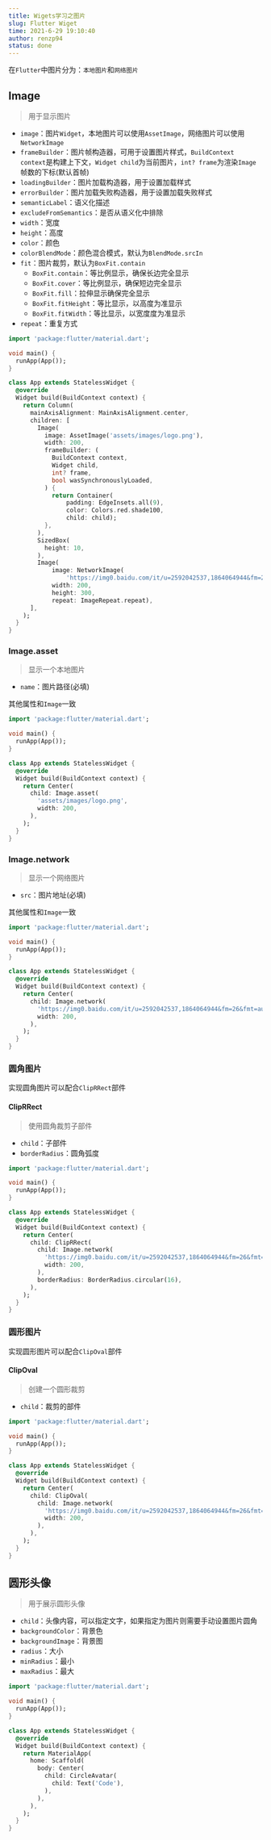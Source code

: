 ```yaml
---
title: Wigets学习之图片
slug: Flutter Wiget
time: 2021-6-29 19:10:40
author: renzp94
status: done
---
```


在`Flutter`中图片分为：`本地图片`和`网络图片`

## Image

> 用于显示图片

- `image`：图片`Widget`，本地图片可以使用`AssetImage`，网络图片可以使用`NetworkImage`
- `frameBuilder`：图片帧构造器，可用于设置图片样式，`BuildContext context`是构建上下文，`Widget child`为当前图片，`int? frame`为渲染`Image`帧数的下标(默认首帧)
- `loadingBuilder`：图片加载构造器，用于设置加载样式
- `errorBuilder`：图片加载失败构造器，用于设置加载失败样式
- `semanticLabel`：语义化描述
- `excludeFromSemantics`：是否从语义化中排除
- `width`：宽度
- `height`：高度
- `color`：颜色
- `colorBlendMode`：颜色混合模式，默认为`BlendMode.srcIn`
- `fit`：图片裁剪，默认为`BoxFit.contain`
  - `BoxFit.contain`：等比例显示，确保长边完全显示
  - `BoxFit.cover`：等比例显示，确保短边完全显示
  - `BoxFit.fill`：拉伸显示确保完全显示
  - `BoxFit.fitHeight`：等比显示，以高度为准显示
  - `BoxFit.fitWidth`：等比显示，以宽度度为准显示
- `repeat`：重复方式

```dart
import 'package:flutter/material.dart';

void main() {
  runApp(App());
}

class App extends StatelessWidget {
  @override
  Widget build(BuildContext context) {
    return Column(
      mainAxisAlignment: MainAxisAlignment.center,
      children: [
        Image(
          image: AssetImage('assets/images/logo.png'),
          width: 200,
          frameBuilder: (
            BuildContext context,
            Widget child,
            int? frame,
            bool wasSynchronouslyLoaded,
          ) {
            return Container(
                padding: EdgeInsets.all(9),
                color: Colors.red.shade100,
                child: child);
          },
        ),
        SizedBox(
          height: 10,
        ),
        Image(
            image: NetworkImage(
                'https://img0.baidu.com/it/u=2592042537,1864064944&fm=26&fmt=auto&gp=0.jpg'),
            width: 200,
            height: 300,
            repeat: ImageRepeat.repeat),
      ],
    );
  }
}
```

### Image.asset

> 显示一个本地图片

- `name`：图片路径(必填)

其他属性和`Image`一致

```dart
import 'package:flutter/material.dart';

void main() {
  runApp(App());
}

class App extends StatelessWidget {
  @override
  Widget build(BuildContext context) {
    return Center(
      child: Image.asset(
        'assets/images/logo.png',
        width: 200,
      ),
    );
  }
}
```

### Image.network

> 显示一个网络图片

- `src`：图片地址(必填)

其他属性和`Image`一致

```dart
import 'package:flutter/material.dart';

void main() {
  runApp(App());
}

class App extends StatelessWidget {
  @override
  Widget build(BuildContext context) {
    return Center(
      child: Image.network(
        'https://img0.baidu.com/it/u=2592042537,1864064944&fm=26&fmt=auto&gp=0.jpg',
        width: 200,
      ),
    );
  }
}
```

### 圆角图片

实现圆角图片可以配合`ClipRRect`部件

#### ClipRRect

> 使用圆角裁剪子部件

- `child`：子部件
- `borderRadius`：圆角弧度

```dart
import 'package:flutter/material.dart';

void main() {
  runApp(App());
}

class App extends StatelessWidget {
  @override
  Widget build(BuildContext context) {
    return Center(
      child: ClipRRect(
        child: Image.network(
          'https://img0.baidu.com/it/u=2592042537,1864064944&fm=26&fmt=auto&gp=0.jpg',
          width: 200,
        ),
        borderRadius: BorderRadius.circular(16),
      ),
    );
  }
}
```

### 圆形图片

实现圆形图片可以配合`ClipOval`部件

#### ClipOval

> 创建一个圆形裁剪

- `child`：裁剪的部件

```dart
import 'package:flutter/material.dart';

void main() {
  runApp(App());
}

class App extends StatelessWidget {
  @override
  Widget build(BuildContext context) {
    return Center(
      child: ClipOval(
        child: Image.network(
          'https://img0.baidu.com/it/u=2592042537,1864064944&fm=26&fmt=auto&gp=0.jpg',
          width: 200,
        ),
      ),
    );
  }
}
```

## 圆形头像

> 用于展示圆形头像

- `child`：头像内容，可以指定文字，如果指定为图片则需要手动设置图片圆角
- `backgroundColor`：背景色
- `backgroundImage`：背景图
- `radius`：大小
- `minRadius`：最小
- `maxRadius`：最大

```dart
import 'package:flutter/material.dart';

void main() {
  runApp(App());
}

class App extends StatelessWidget {
  @override
  Widget build(BuildContext context) {
    return MaterialApp(
      home: Scaffold(
        body: Center(
          child: CircleAvatar(
            child: Text('Code'),
          ),
        ),
      ),
    );
  }
}
```
